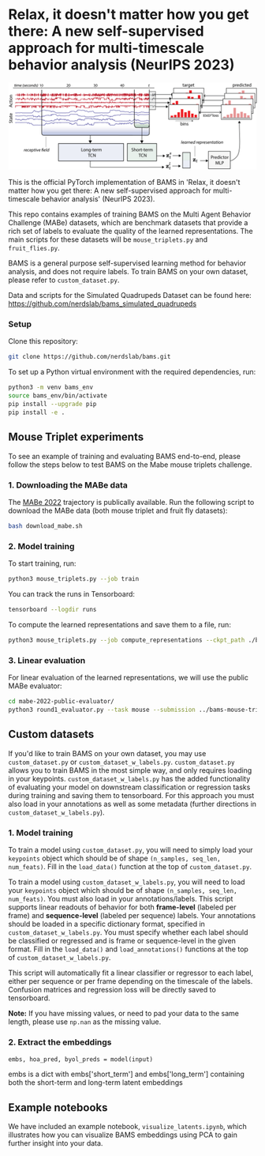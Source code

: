 # Relax, it doesn't matter how you get there: A new self-supervised approach for multi-timescale behavior analysis (NeurIPS 2023)

![Architecture Overview](overview.png)

This is the official PyTorch implementation of BAMS in 'Relax, it doesn't matter how you 
get there: A new self-supervised approach for multi-timescale behavior analysis' 
(NeurIPS 2023).

This repo contains examples of training BAMS on the Multi Agent Behavior Challenge (MABe) 
datasets, which are benchmark datasets that provide a rich set of labels to evaluate the 
quality of the learned representations. The main scripts for these datasets will be 
`mouse_triplets.py` and `fruit_flies.py`.

BAMS is a general purpose self-supervised learning method for behavior analysis, and does
not require labels. To train BAMS on your own dataset, please refer to `custom_dataset.py`.

Data and scripts for the Simulated Quadrupeds Dataset can be found here: https://github.com/nerdslab/bams_simulated_quadrupeds

### Setup

Clone this repository:
```bash
git clone https://github.com/nerdslab/bams.git
```

To set up a Python virtual environment with the required dependencies, run:
```bash
python3 -m venv bams_env
source bams_env/bin/activate
pip install --upgrade pip
pip install -e .
```

## Mouse Triplet experiments
To see an example of training and evaluating BAMS end-to-end, please follow the steps below to test BAMS on the Mabe mouse triplets challenge.

### 1. Downloading the MABe data

The [MABe 2022](https://sites.google.com/view/computational-behavior/our-datasets/mabe2022-dataset)
trajectory is publically available.
Run the following script to download the MABe data (both mouse triplet and fruit fly datasets):
```bash
bash download_mabe.sh
```
### 2. Model training
To start training, run:
```bash
python3 mouse_triplets.py --job train
```

You can track the runs in Tensorboard:
```bash
tensorboard --logdir runs
```

To compute the learned representations and save them to a file, run:
```bash
python3 mouse_triplets.py --job compute_representations --ckpt_path ./bams-mouse-triplet-2023-12-04-14-42-44.pt
```
### 3. Linear evaluation 
For linear evaluation of the learned representations, we will use the public
MABe evaluator:
```bash
cd mabe-2022-public-evaluator/
python3 round1_evaluator.py --task mouse --submission ../bams-mouse-triplet-2023-11-30-17-49-59_submission.npy --labels ../data/mabe/mouse_triplets_test_labels.npy
```

## Custom datasets
If you'd like to train BAMS on your own dataset, you may use `custom_dataset.py` or `custom_dataset_w_labels.py`. `custom_dataset.py` 
allows you to train BAMS in the most simple way, and only requires loading in your keypoints. `custom_dataset_w_labels.py` has the added functionality of evaluating your model on downstream classification or regression tasks during training and saving them to tensorboard. For this approach you must also load in your annotations as well as some metadata (further directions in `custom_dataset_w_labels.py`). 

### 1. Model training
To train a model using `custom_dataset.py`, you will need to simply load your `keypoints` object which should be of shape `(n_samples, seq_len, num_feats)`. Fill in the `load_data()` function at the top of `custom_dataset.py`.

To train a model using `custom_dataset_w_labels.py`, you will need to load your `keypoints` object which should be of shape `(n_samples, seq_len, num_feats)`. You must also load in your annotations/labels. This script supports linear readouts of behavior for both **frame-level** (labeled per frame) and **sequence-level** (labeled per sequence) labels. Your annotations should be loaded in a specific dictionary format, specified in `custom_dataset_w_labels.py`. You must specify whether each label should be classified or regressed and is frame or sequence-level in the given format. Fill in the `load_data()` and  `load_annotations()` functions at the top of `custom_dataset_w_labels.py`.

This script will automatically fit a linear classifier or regressor to each label, either per sequence or per frame depending on the timescale of the labels. Confusion matrices and regression loss will be directly saved to tensorboard.

**Note:**  If you have missing values, or need to pad your data to the same length, please use `np.nan`
as the missing value.

### 2. Extract the embeddings

```
embs, hoa_pred, byol_preds = model(input)
```
embs is a dict with embs['short_term'] and embs['long_term'] containing both the short-term and long-term latent embeddings

## Example notebooks
We have included an example notebook, `visualize_latents.ipynb`, which illustrates how you can visualize BAMS embeddings using PCA to gain further insight into your data.
